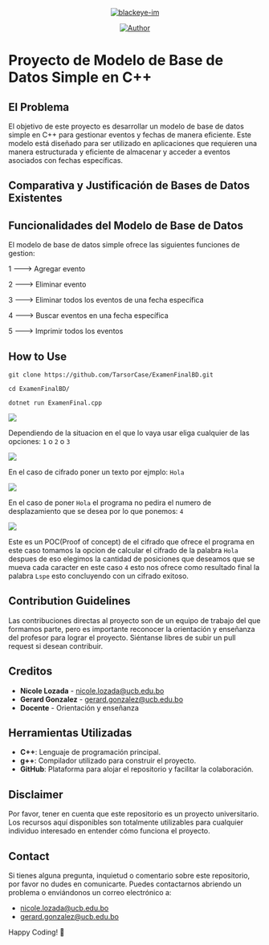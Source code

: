 <p align="center">
<a href="#"><img title="blackeye-im" src="https://github.com/TarsorCase/Cifrado-Cesar/blob/master/Photos/Caesar3.svg"></a>
</p>
<p align="center">
<a href="https://github.com/TarsorCase"><img title="Author" src="https://img.shields.io/badge/Author-TarsorCase-blue?style=for-the-badge&logo=github"></a>
</p>


# Proyecto de Modelo de Base de Datos Simple en C++

## El Problema
El objetivo de este proyecto es desarrollar un modelo de base de datos simple en C++ para gestionar eventos y fechas de manera eficiente. Este modelo está diseñado para ser utilizado en aplicaciones que requieren una manera estructurada y eficiente de almacenar y acceder a eventos asociados con fechas específicas.

## Comparativa y Justificación de Bases de Datos Existentes

## Funcionalidades del Modelo de Base de Datos

El modelo de base de datos simple ofrece las siguientes funciones de gestion: 

1 ---> Agregar evento

2 ---> Eliminar evento

3 ---> Eliminar todos los eventos de una fecha específica

4 ---> Buscar eventos en una fecha específica

5 ---> Imprimir todos los eventos

## How to Use

```
git clone https://github.com/TarsorCase/ExamenFinalBD.git
```
```
cd ExamenFinalBD/
```
```
dotnet run ExamenFinal.cpp
```
![](https://github.com/TarsorCase/Cifrado-Cesar/blob/master/Photos/Parte1.png)

Dependiendo de la situacion en el que lo vaya usar eliga cualquier de las opciones: ``` 1 ``` o ``` 2 ``` o ``` 3 ```

![](https://github.com/TarsorCase/Cifrado-Cesar/blob/master/Photos/Parte2.png)

En el caso de cifrado poner un texto por ejmplo: ``` Hola ``` 

![](https://github.com/TarsorCase/Cifrado-Cesar/blob/master/Photos/Parte3.png)

En el caso de poner ``` Hola ``` el programa no pedira el numero de desplazamiento que se desea por lo que ponemos: ``` 4 ``` 

![](https://github.com/TarsorCase/Cifrado-Cesar/blob/master/Photos/Parte4.png)

Este es un POC(Proof of concept) de el cifrado que ofrece el programa en este caso tomamos la opcion de calcular el cifrado de la palabra ``` Hola ``` despues de eso elegimos la cantidad de posiciones que deseamos que se mueva  cada caracter en este caso ``` 4 ``` esto nos ofrece como resultado final la palabra ``` Lspe ``` esto concluyendo con un cifrado exitoso.

## Contribution Guidelines
Las contribuciones directas al proyecto son de un equipo de trabajo del que formamos parte, pero es importante reconocer la orientación y enseñanza del profesor para lograr el proyecto. Siéntanse libres de subir un pull request si desean contribuir.

## Creditos
- **Nicole Lozada** - [nicole.lozada@ucb.edu.bo](mailto:nicole.lozada@ucb.edu.bo)
- **Gerard Gonzalez** - [gerard.gonzalez@ucb.edu.bo](mailto:gerard.gonzalez@ucb.edu.bo)
- **Docente** - Orientación y enseñanza

## Herramientas Utilizadas
- **C++**: Lenguaje de programación principal.
- **g++**: Compilador utilizado para construir el proyecto.
- **GitHub**: Plataforma para alojar el repositorio y facilitar la colaboración.

## Disclaimer
Por favor, tener en cuenta que este repositorio es un proyecto universitario. Los recursos aquí disponibles son totalmente utilizables para cualquier individuo interesado en entender cómo funciona el proyecto.

## Contact
Si tienes alguna pregunta, inquietud o comentario sobre este repositorio, por favor no dudes en comunicarte. Puedes contactarnos abriendo un problema o enviándonos un correo electrónico a:

- [nicole.lozada@ucb.edu.bo](mailto:nicole.lozada@ucb.edu.bo)
- [gerard.gonzalez@ucb.edu.bo](mailto:gerard.gonzalez@ucb.edu.bo)

Happy Coding! 🚀

